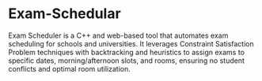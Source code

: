 # Exam-Schedular
Exam Scheduler is a C++ and web-based tool that automates exam scheduling for schools and universities. It leverages Constraint Satisfaction Problem techniques with backtracking and heuristics to assign exams to specific dates, morning/afternoon slots, and rooms, ensuring no student conflicts and optimal room utilization.
